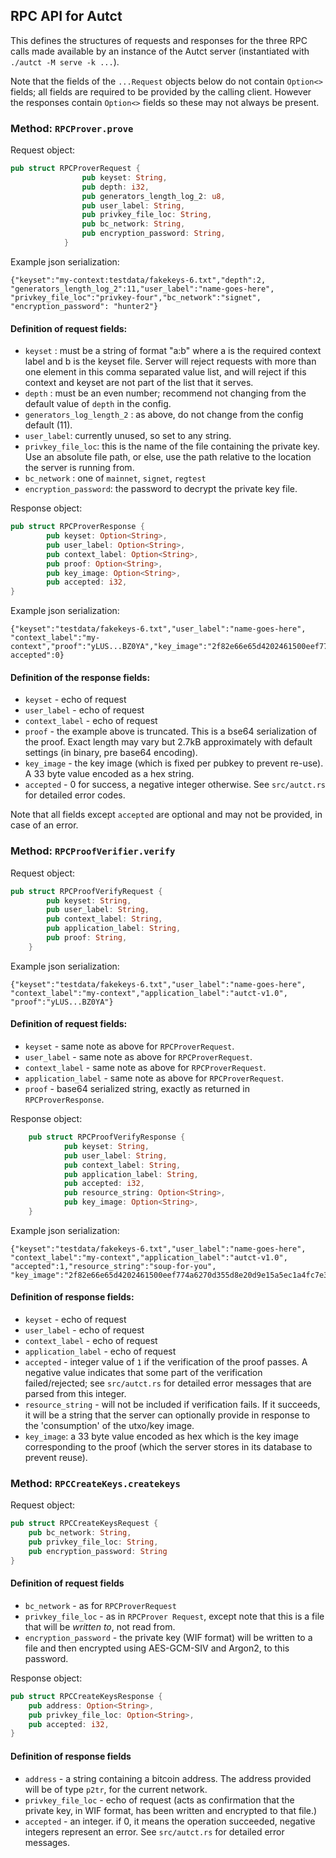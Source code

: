## RPC API for Autct

This defines the structures of requests and responses for the three RPC calls made available by an instance of the Autct server (instantiated with `./autct -M serve -k ...`).

Note that the fields of the `...Request` objects below do not contain `Option<>` fields; all fields are required to be provided by the calling client. However the responses contain `Option<>` fields so these may not always be present.

### Method: `RPCProver.prove`

Request object:

```rust
pub struct RPCProverRequest {
                pub keyset: String,
                pub depth: i32,
                pub generators_length_log_2: u8,
                pub user_label: String,
                pub privkey_file_loc: String,
                pub bc_network: String,
                pub encryption_password: String,
            }
```

Example json serialization:

```
{"keyset":"my-context:testdata/fakekeys-6.txt","depth":2,
"generators_length_log_2":11,"user_label":"name-goes-here",
"privkey_file_loc":"privkey-four","bc_network":"signet",
"encryption_password": "hunter2"}
```

#### Definition of request fields:

* `keyset` : must be a string of format "a:b" where a is the required context label and b is the keyset file. Server will reject requests with more than one element in this comma separated value list, and will reject if this context and keyset are not part of the list that it serves.
* `depth` : must be an even number; recommend not changing from the default value of `depth` in the config.
* `generators_log_length_2` : as above, do not change from the config default (11).
* `user_label`: currently unused, so set to any string.
* `privkey_file_loc`: this is the name of the file containing the private key. Use an absolute file path, or else, use the path relative to the location the server is running from.
* `bc_network` : one of `mainnet`, `signet`, `regtest`
* `encryption_password`: the password to decrypt the private key file.

Response object:

```rust
pub struct RPCProverResponse {
        pub keyset: Option<String>,
        pub user_label: Option<String>,
        pub context_label: Option<String>,
        pub proof: Option<String>,
        pub key_image: Option<String>,
        pub accepted: i32,
}
```

Example json serialization:

```
{"keyset":"testdata/fakekeys-6.txt","user_label":"name-goes-here",
"context_label":"my-context","proof":"yLUS...BZ0YA","key_image":"2f82e66e65d4202461500eef774a6270d355d8e20d9e15a5ec1a4fc7e3a4d34280","
accepted":0}
```

#### Definition of the response fields:

* `keyset` - echo of request
* `user_label` - echo of request
* `context_label` - echo of request
* `proof` - the example above is truncated. This is a bse64 serialization of the proof. Exact length may vary but 2.7kB approximately with default settings (in binary, pre base64 encoding).
* `key_image` - the key image (which is fixed per pubkey to prevent re-use). A 33 byte value encoded as a hex string.
* `accepted` - 0 for success, a negative integer otherwise. See `src/autct.rs` for detailed error codes.

Note that all fields except `accepted` are optional and may not be provided, in case of an error.

### Method: `RPCProofVerifier.verify`

Request object:

```rust
pub struct RPCProofVerifyRequest {
        pub keyset: String,
        pub user_label: String,
        pub context_label: String,
        pub application_label: String,
        pub proof: String,
    }
```

Example json serialization:

```
{"keyset":"testdata/fakekeys-6.txt","user_label":"name-goes-here",
"context_label":"my-context","application_label":"autct-v1.0",
"proof":"yLUS...BZ0YA"}
```

#### Definition of request fields:

* `keyset` - same note as above for `RPCProverRequest`.
* `user_label` - same note as above for `RPCProverRequest`.
* `context_label` - same note as above for `RPCProverRequest`.
* `application_label` - same note as above for `RPCProverRequest`.
* `proof` - base64 serialized string, exactly as returned in `RPCProverResponse`.


Response object:

```rust
    pub struct RPCProofVerifyResponse {
            pub keyset: String,
            pub user_label: String,
            pub context_label: String,
            pub application_label: String,
            pub accepted: i32,
            pub resource_string: Option<String>,
            pub key_image: Option<String>,
    }
```

Example json serialization:

```
{"keyset":"testdata/fakekeys-6.txt","user_label":"name-goes-here",
"context_label":"my-context","application_label":"autct-v1.0",
"accepted":1,"resource_string":"soup-for-you",
"key_image":"2f82e66e65d4202461500eef774a6270d355d8e20d9e15a5ec1a4fc7e3a4d34280"}
```

#### Definition of response fields:

* `keyset` - echo of request
* `user_label` - echo of request
* `context_label` - echo of request
* `application_label` - echo of request
* `accepted` - integer value of `1` if the verification of the proof passes. A negative value indicates that some part of the verification failed/rejected; see `src/autct.rs` for detailed error messages that are parsed from this integer.
* `resource_string` - will not be included if verification fails. If it succeeds, it will be a string that the server can optionally provide in response to the 'consumption' of the utxo/key image.
* `key_image`: a 33 byte value encoded as hex which is the key image corresponding to the proof (which the server stores in its database to prevent reuse).


### Method: `RPCCreateKeys.createkeys`

Request object:

```rust
pub struct RPCCreateKeysRequest {
    pub bc_network: String,
    pub privkey_file_loc: String,
    pub encryption_password: String
}
```

#### Definition of request fields

* `bc_network` - as for `RPCProverRequest`
* `privkey_file_loc` - as in `RPCProver Request`, except note that this is a file that will be *written to*, not read from.
* `encryption_password` - the private key (WIF format) will be written to a file and then encrypted using AES-GCM-SIV and Argon2, to this password.


Response object:

```rust
pub struct RPCCreateKeysResponse {
    pub address: Option<String>,
    pub privkey_file_loc: Option<String>,
    pub accepted: i32,
}
```

#### Definition of response fields
* `address` - a string containing a bitcoin address. The address provided will be of type `p2tr`, for the current network.
* `privkey_file_loc` - echo of request (acts as confirmation that the private key, in WIF format, has been written and encrypted to that file.)
* `accepted` - an integer. if 0, it means the operation succeeded, negative integers represent an error. See `src/autct.rs` for detailed error messages.
